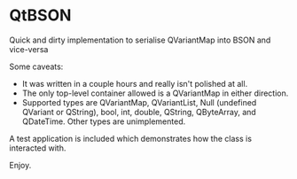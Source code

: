 # QtBSON
Quick and dirty implementation to serialise QVariantMap into BSON and vice-versa

Some caveats:
 * It was written in a couple hours and really isn't polished at all.
 * The only top-level container allowed is a QVariantMap in either direction.
 * Supported types are QVariantMap, QVariantList, Null (undefined QVariant or QString), bool, int, double, QString, QByteArray, and QDateTime. Other types are unimplemented.

A test application is included which demonstrates how the class is interacted with.

Enjoy.


